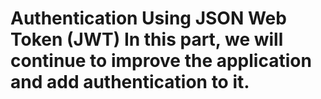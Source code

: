 Authentication Using JSON Web Token (JWT)
In this part, we will continue to improve the application and add authentication to it.
=======
